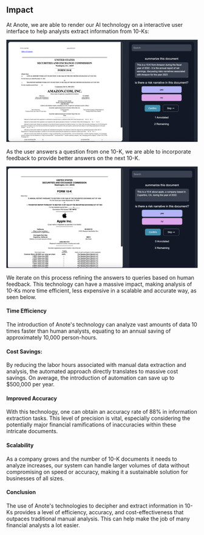 
## Impact

At Anote, we are able to render our AI technology on a interactive user interface to help analysts extract information from 10-Ks:

![Alt text](../assets/10k1.png)

As the user answers a question from one 10-K, we are able to incorporate feedback to provide better answers on the next 10-K.

![Alt text](../assets/Annotate10kp1.png)

We iterate on this process refining the answers to queries based on human feedback. This technology can have a massive impact, making analysis of 10-Ks more time efficient, less expensive in a scalable and accurate way, as seen below.

#### Time Efficiency

The introduction of Anote's technology can analyze vast amounts of data 10 times faster than human analysts, equating to an annual saving of approximately 10,000 person-hours.

#### Cost Savings:

By reducing the labor hours associated with manual data extraction and analysis, the automated approach directly translates to massive cost savings. On average, the introduction of automation can save up to $500,000 per year.

#### Improved Accuracy

With this technology, one can obtain an accuracy rate of 88% in information extraction tasks. This level of precision is vital, especially considering the potentially major financial ramifications of inaccuracies within these intricate documents.

#### Scalability

As a company grows and the number of 10-K documents it needs to analyze increases, our system can handle larger volumes of data without compromising on speed or accuracy, making it a sustainable solution for businesses of all sizes.

#### Conclusion

The use of Anote's technologies to decipher and extract information in 10-Ks provides a level of efficiency, accuracy, and cost-effectiveness that outpaces traditional manual analysis. This can help make the job of many financial analysts a lot easier.